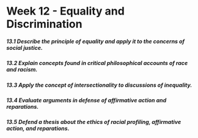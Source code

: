 # Week 12 - Equality and Discrimination

##### 13.1 Describe the principle of equality and apply it to the concerns of social justice.

##### 13.2 Explain concepts found in critical philosophical accounts of race and racism.

##### 13.3 Apply the concept of intersectionality to discussions of inequality.

##### 13.4 Evaluate arguments in defense of affirmative action and reparations.

##### 13.5 Defend a thesis about the ethics of racial profiling, affirmative action, and reparations.



